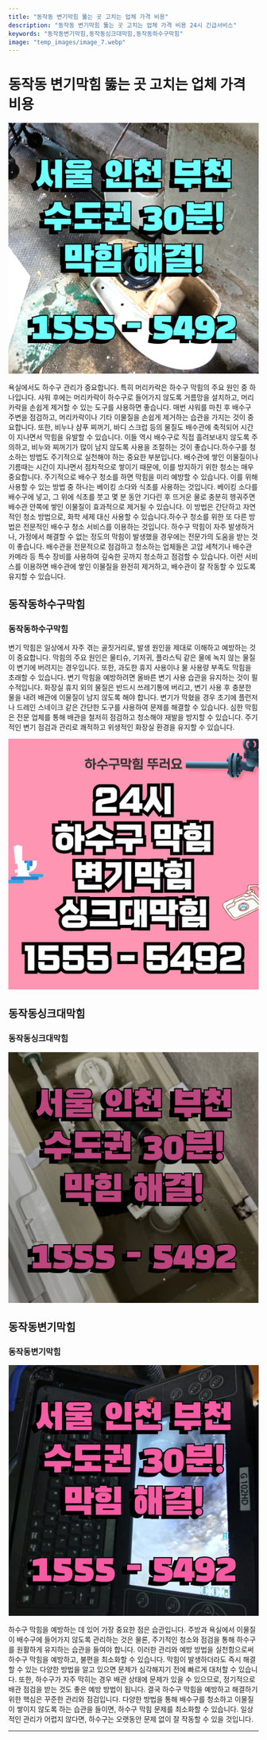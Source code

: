 ```yaml
---
title: "동작동 변기막힘 뚫는 곳 고치는 업체 가격 비용"
description: "동작동 변기막힘 뚫는 곳 고치는 업체 가격 비용 24시 긴급서비스"
keywords: "동작동변기막힘,동작동싱크대막힘,동작동하수구막힘"
image: "temp_images/image_7.webp"
---
```


# 동작동 변기막힘 뚫는 곳 고치는 업체 가격 비용

![동작동하수구막힘](temp_images/image_9.webp) 

욕실에서도 하수구 관리가 중요합니다. 특히 머리카락은 하수구 막힘의 주요 원인 중 하나입니다. 샤워 후에는 머리카락이 하수구로 들어가지 않도록 거름망을 설치하고, 머리카락을 손쉽게 제거할 수 있는 도구를 사용하면 좋습니다. 매번 샤워를 마친 후 배수구 주변을 점검하고, 머리카락이나 기타 이물질을 손쉽게 제거하는 습관을 가지는 것이 중요합니다. 또한, 비누나 샴푸 찌꺼기, 바디 스크럽 등의 물질도 배수관에 축적되어 시간이 지나면서 막힘을 유발할 수 있습니다. 이들 역시 배수구로 직접 흘려보내지 않도록 주의하고, 비누와 찌꺼기가 많이 남지 않도록 사용을 조절하는 것이 좋습니다.하수구를 청소하는 방법도 주기적으로 실천해야 하는 중요한 부분입니다. 배수관에 쌓인 이물질이나 기름때는 시간이 지나면서 점차적으로 쌓이기 때문에, 이를 방지하기 위한 청소는 매우 중요합니다. 주기적으로 배수구 청소를 하면 막힘을 미리 예방할 수 있습니다. 이를 위해 사용할 수 있는 방법 중 하나는 베이킹 소다와 식초를 사용하는 것입니다. 베이킹 소다를 배수구에 넣고, 그 위에 식초를 붓고 몇 분 동안 기다린 후 뜨거운 물로 충분히 헹궈주면 배수관 안쪽에 쌓인 이물질이 효과적으로 제거될 수 있습니다. 이 방법은 간단하고 자연적인 청소 방법으로, 화학 세제 대신 사용할 수 있습니다.하수구 청소를 위한 또 다른 방법은 전문적인 배수구 청소 서비스를 이용하는 것입니다. 하수구 막힘이 자주 발생하거나, 가정에서 해결할 수 없는 정도의 막힘이 발생했을 경우에는 전문가의 도움을 받는 것이 좋습니다. 배수관을 전문적으로 점검하고 청소하는 업체들은 고압 세척기나 배수관 카메라 등 특수 장비를 사용하여 깊숙한 곳까지 청소하고 점검할 수 있습니다. 이런 서비스를 이용하면 배수관에 쌓인 이물질을 완전히 제거하고, 배수관이 잘 작동할 수 있도록 유지할 수 있습니다.


## 동작동하수구막힘

### 동작동하수구막힘

변기 막힘은 일상에서 자주 겪는 골칫거리로, 발생 원인을 제대로 이해하고 예방하는 것이 중요합니다. 막힘의 주요 원인은 물티슈, 기저귀, 플라스틱 같은 물에 녹지 않는 물질이 변기에 버려지는 경우입니다. 또한, 과도한 휴지 사용이나 물 사용량 부족도 막힘을 초래할 수 있습니다. 변기 막힘을 예방하려면 올바른 변기 사용 습관을 유지하는 것이 필수적입니다. 화장실 휴지 외의 물질은 반드시 쓰레기통에 버리고, 변기 사용 후 충분한 물을 내려 배관에 이물질이 남지 않도록 해야 합니다. 변기가 막혔을 경우 초기에 플런저나 드레인 스네이크 같은 간단한 도구를 사용하여 문제를 해결할 수 있습니다. 심한 막힘은 전문 업체를 통해 배관을 철저히 점검하고 청소해야 재발을 방지할 수 있습니다. 주기적인 변기 점검과 관리로 쾌적하고 위생적인 화장실 환경을 유지할 수 있습니다.

![동작동하수구막힘](temp_images/image_0.webp) 



## 동작동싱크대막힘

### 동작동싱크대막힘

![동작동싱크대막힘](temp_images/image_4.webp) 



## 동작동변기막힘

### 동작동변기막힘

![동작동변기막힘](temp_images/image_6.webp) 

  하수구 막힘을 예방하는 데 있어 가장 중요한 점은 습관입니다. 주방과 욕실에서 이물질이 배수구에 들어가지 않도록 관리하는 것은 물론, 주기적인 청소와 점검을 통해 하수구를 원활하게 유지하는 습관을 들여야 합니다. 이러한 관리와 예방 방법을 실천함으로써 하수구 막힘을 예방하고, 불편을 최소화할 수 있습니다. 막힘이 발생하더라도 즉시 해결할 수 있는 다양한 방법을 알고 있으면 문제가 심각해지기 전에 빠르게 대처할 수 있습니다. 또한, 하수구가 자주 막히는 경우 배관 상태에 문제가 있을 수 있으므로, 정기적으로 배관 점검을 받는 것도 좋은 예방 방법이 됩니다. 결국 하수구 막힘을 예방하고 해결하기 위한 핵심은 꾸준한 관리와 점검입니다. 다양한 방법을 통해 배수구를 청소하고 이물질이 쌓이지 않도록 하는 습관을 들이면, 하수구 막힘 문제를 최소화할 수 있습니다. 일상적인 관리가 어렵지 않다면, 하수구는 오랫동안 문제 없이 잘 작동할 수 있을 것입니다.

---

